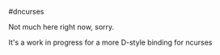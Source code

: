 #dncurses

Not much here right now, sorry.

It's a work in progress for a more D-style binding for ncurses
